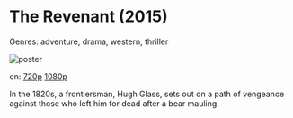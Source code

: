 # The Revenant (2015)

Genres: adventure, drama, western, thriller

![poster](http://image.tmdb.org/t/p/w500/oXUWEc5i3wYyFnL1Ycu8ppxxPvs.jpg)

en:
  [720p](magnet:?xt=urn:btih:CBD21C97A839851A53CF1230E968FF373FE9A63E&tr=udp://glotorrents.pw:6969/announce&tr=udp://tracker.opentrackr.org:1337/announce&tr=udp://torrent.gresille.org:80/announce&tr=udp://tracker.openbittorrent.com:80&tr=udp://tracker.coppersurfer.tk:6969&tr=udp://tracker.leechers-paradise.org:6969&tr=udp://p4p.arenabg.ch:1337&tr=udp://tracker.internetwarriors.net:1337)
  [1080p](magnet:?xt=urn:btih:931A5BC5CE3767168D00F92A2E4CFFE472B9CE54&tr=udp://glotorrents.pw:6969/announce&tr=udp://tracker.opentrackr.org:1337/announce&tr=udp://torrent.gresille.org:80/announce&tr=udp://tracker.openbittorrent.com:80&tr=udp://tracker.coppersurfer.tk:6969&tr=udp://tracker.leechers-paradise.org:6969&tr=udp://p4p.arenabg.ch:1337&tr=udp://tracker.internetwarriors.net:1337)
  


In the 1820s, a frontiersman, Hugh Glass, sets out on a path of vengeance against those who left him for dead after a bear mauling.